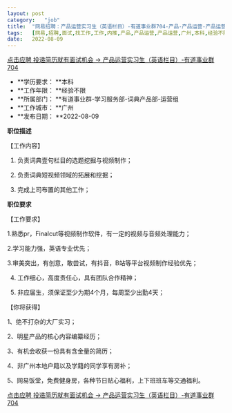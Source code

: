```yaml
---
layout:	post
category:	"job"
title:	"网易招聘：产品运营实习生（英语栏目）-有道事业群704-产品-产品运营-产品运营-广州本科经验不限"
tags:	[网易,招聘,面试,找工作,工作,内推,产品,产品运营,产品运营,广州,本科,经验不限]
date:	2022-08-09
---
```


[点击应聘 投递简历就有面试机会 ->  产品运营实习生（英语栏目）-有道事业群704](http://mobile.bole.netease.com/bole/boleDetail?id=33377&employeeId=346f03c3cda5f04c&key=all)



- **学历要求： **本科
- **工作年限： **经验不限
- **所属部门： **有道事业群-学习服务部-词典产品部-运营组
- **工作城市： **广州
- **发布日期： **2022-08-09



**职位描述**

【工作内容】

1. 负责词典壹句栏目的选题挖掘与视频制作；

2. 负责词典短视频领域的拓展和挖掘；

3. 完成上司布置的其他工作；



**职位要求**

【工作要求】

1.熟悉pr，Finalcut等视频制作软件，有一定的视频与音频处理能力；

2.学习能力强，英语专业优先；

3.审美突出，有创意，敢尝试，有抖音，B站等平台视频制作经验优先；

4. 工作细心，高度责任心，具有团队合作精神；

5. 非应届生，须保证至少为期4个月，每周至少出勤4天；

【你将获得】

1、绝不打杂的大厂实习； 

2、明星产品的核心内容编纂经历； 

3、有机会收获一份具有含金量的简历； 

4、非广州本地户籍以及学籍的同学享有房补；

5、网易饭堂，免费健身房，各种节日贴心福利，上下班班车等交通福利。



[点击应聘 投递简历就有面试机会 ->  产品运营实习生（英语栏目）-有道事业群704](http://mobile.bole.netease.com/bole/boleDetail?id=33377&employeeId=346f03c3cda5f04c&key=all)